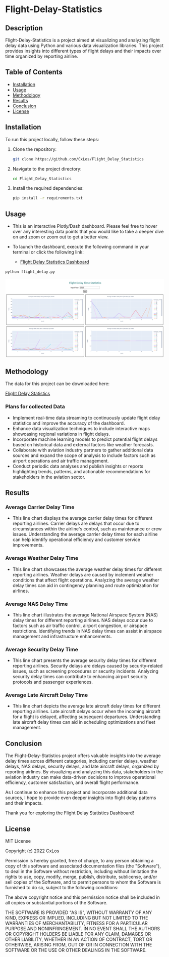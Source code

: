 # Flight-Delay-Statistics

## Description

Flight-Delay-Statistics is a project aimed at visualizing and analyzing flight delay data using Python and various data visualization libraries. This project provides insights into different types of flight delays and their impacts over time organized by reporting airline.

## Table of Contents 
	
- [Installation](#installation)
- [Usage](#usage)
- [Methodology](#methodology)
- [Results](#results)
- [Conclusion](#conclusion)
- [License](#license)

## Installation

To run this project locally, follow these steps:

1. Clone the repository:
    ```bash
    git clone https://github.com/CxLos/Flight_Delay_Statistics
    ```
2. Navigate to the project directory:
    ```bash
    cd Flight_Delay_Statistics
    ```
3. Install the required dependencies:
    ```bash
    pip install -r requirements.txt
    ```

## Usage

- This is an interactive Plotly/Dash dashboard. Please feel free to hover over any interesting data points that you would like to take a deeper dive on and zoom or zoom out to get a better view.

- To launch the dashboard, execute the following command in your terminal or click the following link:

  - [Flight Delay Statistics Dashboard](https://flight-delay-statistics-b070eee730f6.herokuapp.com/)

```bash
python flight_delay.py
```

![Preview](./screenshots/Screenshot-1005.png)

## Methodology

The data for this project can be downloaded here: 

[Flight Delay Statistics](https://cf-courses-data.s3.us.cloud-object-storage.appdomain.cloud/IBMDeveloperSkillsNetwork-DV0101EN-SkillsNetwork/Data%20Files/airline_data.csv)

### Plans for collected Data

- Implement real-time data streaming to continuously update flight delay statistics and improve the accuracy of the dashboard.
- Enhance data visualization techniques to include interactive maps showcasing regional variations in flight delays.
- Incorporate machine learning models to predict potential flight delays based on historical data and external factors like weather forecasts.
- Collaborate with aviation industry partners to gather additional data sources and expand the scope of analysis to include factors such as airport operations and air traffic management.
- Conduct periodic data analyses and publish insights or reports highlighting trends, patterns, and actionable recommendations for stakeholders in the aviation sector.

## Results

### Average Carrier Delay Time

* This line chart displays the average carrier delay times for different reporting airlines. Carrier delays are delays that occur due to circumstances within the airline's control, such as maintenance or crew issues. Understanding the average carrier delay times for each airline can help identify operational efficiency and customer service improvements.

### Average Weather Delay Time

* This line chart showcases the average weather delay times for different reporting airlines. Weather delays are caused by inclement weather conditions that affect flight operations. Analyzing the average weather delay times can aid in contingency planning and route optimization for airlines.

### Average NAS Delay Time

* This line chart illustrates the average National Airspace System (NAS) delay times for different reporting airlines. NAS delays occur due to factors such as air traffic control, airport congestion, or airspace restrictions. Identifying trends in NAS delay times can assist in airspace management and infrastructure enhancements.

### Average Security Delay Time

* This line chart presents the average security delay times for different reporting airlines. Security delays are delays caused by security-related issues, such as screening procedures or security incidents. Analyzing security delay times can contribute to enhancing airport security protocols and passenger experiences.

### Average Late Aircraft Delay Time

* This line chart depicts the average late aircraft delay times for different reporting airlines. Late aircraft delays occur when the incoming aircraft for a flight is delayed, affecting subsequent departures. Understanding late aircraft delay times can aid in scheduling optimizations and fleet management.

## Conclusion

The Flight-Delay-Statistics project offers valuable insights into the average delay times across different categories, including carrier delays, weather delays, NAS delays, security delays, and late aircraft delays, organized by reporting airlines. By visualizing and analyzing this data, stakeholders in the aviation industry can make data-driven decisions to improve operational efficiency, customer satisfaction, and overall flight performance.

As I continue to enhance this project and incorporate additional data sources, I hope to provide even deeper insights into flight delay patterns and their impacts.

Thank you for exploring the Flight Delay Statistics Dashboard!

## License

MIT License

Copyright (c) 2022 CxLos

Permission is hereby granted, free of charge, to any person obtaining a copy
of this software and associated documentation files (the "Software"), to deal
in the Software without restriction, including without limitation the rights
to use, copy, modify, merge, publish, distribute, sublicense, and/or sell
copies of the Software, and to permit persons to whom the Software is
furnished to do so, subject to the following conditions:

The above copyright notice and this permission notice shall be included in all
copies or substantial portions of the Software.

THE SOFTWARE IS PROVIDED "AS IS", WITHOUT WARRANTY OF ANY KIND, EXPRESS OR
IMPLIED, INCLUDING BUT NOT LIMITED TO THE WARRANTIES OF MERCHANTABILITY,
FITNESS FOR A PARTICULAR PURPOSE AND NONINFRINGEMENT. IN NO EVENT SHALL THE
AUTHORS OR COPYRIGHT HOLDERS BE LIABLE FOR ANY CLAIM, DAMAGES OR OTHER
LIABILITY, WHETHER IN AN ACTION OF CONTRACT, TORT OR OTHERWISE, ARISING FROM,
OUT OF OR IN CONNECTION WITH THE SOFTWARE OR THE USE OR OTHER DEALINGS IN THE
SOFTWARE.